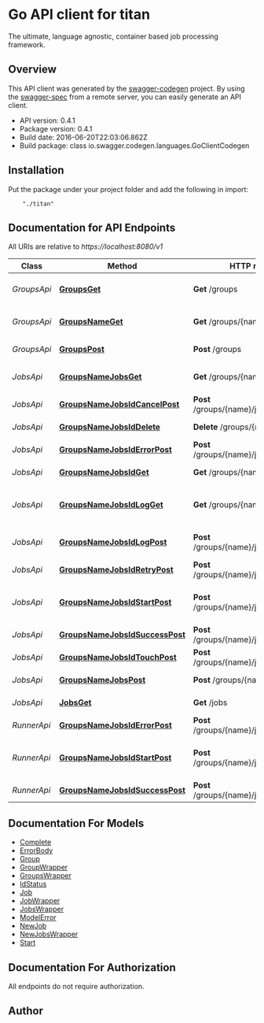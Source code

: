 # Go API client for titan

The ultimate, language agnostic, container based job processing framework.

## Overview
This API client was generated by the [swagger-codegen](https://github.com/swagger-api/swagger-codegen) project.  By using the [swagger-spec](https://github.com/swagger-api/swagger-spec) from a remote server, you can easily generate an API client.

- API version: 0.4.1
- Package version: 0.4.1
- Build date: 2016-06-20T22:03:06.862Z
- Build package: class io.swagger.codegen.languages.GoClientCodegen

## Installation
Put the package under your project folder and add the following in import:
```
    "./titan"
```

## Documentation for API Endpoints

All URIs are relative to *https://localhost:8080/v1*

Class | Method | HTTP request | Description
------------ | ------------- | ------------- | -------------
*GroupsApi* | [**GroupsGet**](docs/GroupsApi.md#groupsget) | **Get** /groups | Get all group names.
*GroupsApi* | [**GroupsNameGet**](docs/GroupsApi.md#groupsnameget) | **Get** /groups/{name} | Get information for a group.
*GroupsApi* | [**GroupsPost**](docs/GroupsApi.md#groupspost) | **Post** /groups | Post new group
*JobsApi* | [**GroupsNameJobsGet**](docs/JobsApi.md#groupsnamejobsget) | **Get** /groups/{name}/jobs | Get job list by group name.
*JobsApi* | [**GroupsNameJobsIdCancelPost**](docs/JobsApi.md#groupsnamejobsidcancelpost) | **Post** /groups/{name}/jobs/{id}/cancel | Cancel a job.
*JobsApi* | [**GroupsNameJobsIdDelete**](docs/JobsApi.md#groupsnamejobsiddelete) | **Delete** /groups/{name}/jobs/{id} | Delete the job.
*JobsApi* | [**GroupsNameJobsIdErrorPost**](docs/JobsApi.md#groupsnamejobsiderrorpost) | **Post** /groups/{name}/jobs/{id}/error | Mark job as failed.
*JobsApi* | [**GroupsNameJobsIdGet**](docs/JobsApi.md#groupsnamejobsidget) | **Get** /groups/{name}/jobs/{id} | Gets job by id
*JobsApi* | [**GroupsNameJobsIdLogGet**](docs/JobsApi.md#groupsnamejobsidlogget) | **Get** /groups/{name}/jobs/{id}/log | Get the log of a completed job.
*JobsApi* | [**GroupsNameJobsIdLogPost**](docs/JobsApi.md#groupsnamejobsidlogpost) | **Post** /groups/{name}/jobs/{id}/log | Send in a log for storage.
*JobsApi* | [**GroupsNameJobsIdRetryPost**](docs/JobsApi.md#groupsnamejobsidretrypost) | **Post** /groups/{name}/jobs/{id}/retry | Retry a job.
*JobsApi* | [**GroupsNameJobsIdStartPost**](docs/JobsApi.md#groupsnamejobsidstartpost) | **Post** /groups/{name}/jobs/{id}/start | Mark job as started, ie: status &#x3D; &#39;running&#39;
*JobsApi* | [**GroupsNameJobsIdSuccessPost**](docs/JobsApi.md#groupsnamejobsidsuccesspost) | **Post** /groups/{name}/jobs/{id}/success | Mark job as succeeded.
*JobsApi* | [**GroupsNameJobsIdTouchPost**](docs/JobsApi.md#groupsnamejobsidtouchpost) | **Post** /groups/{name}/jobs/{id}/touch | Extend job timeout.
*JobsApi* | [**GroupsNameJobsPost**](docs/JobsApi.md#groupsnamejobspost) | **Post** /groups/{name}/jobs | Enqueue Job
*JobsApi* | [**JobsGet**](docs/JobsApi.md#jobsget) | **Get** /jobs | Get next job.
*RunnerApi* | [**GroupsNameJobsIdErrorPost**](docs/RunnerApi.md#groupsnamejobsiderrorpost) | **Post** /groups/{name}/jobs/{id}/error | Mark job as failed.
*RunnerApi* | [**GroupsNameJobsIdStartPost**](docs/RunnerApi.md#groupsnamejobsidstartpost) | **Post** /groups/{name}/jobs/{id}/start | Mark job as started, ie: status &#x3D; &#39;running&#39;
*RunnerApi* | [**GroupsNameJobsIdSuccessPost**](docs/RunnerApi.md#groupsnamejobsidsuccesspost) | **Post** /groups/{name}/jobs/{id}/success | Mark job as succeeded.


## Documentation For Models

 - [Complete](docs/Complete.md)
 - [ErrorBody](docs/ErrorBody.md)
 - [Group](docs/Group.md)
 - [GroupWrapper](docs/GroupWrapper.md)
 - [GroupsWrapper](docs/GroupsWrapper.md)
 - [IdStatus](docs/IdStatus.md)
 - [Job](docs/Job.md)
 - [JobWrapper](docs/JobWrapper.md)
 - [JobsWrapper](docs/JobsWrapper.md)
 - [ModelError](docs/ModelError.md)
 - [NewJob](docs/NewJob.md)
 - [NewJobsWrapper](docs/NewJobsWrapper.md)
 - [Start](docs/Start.md)


## Documentation For Authorization

 All endpoints do not require authorization.


## Author



